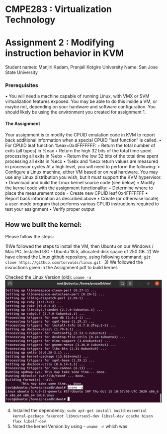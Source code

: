 # CMPE283 : Virtualization Technology
# Assignment 2 : Modifying instruction behavior in KVM

Student names: Manjiri Kadam, Pranjali Kotgire
University Name: San Jose State University

### Prerequisites
• You will need a machine capable of running Linux, with VMX or SVM virtualization features exposed.
You may be able to do this inside a VM, or maybe not, depending on your hardware and software
configuration. You should likely be using the environment you created for assignment 1.

#### The Assignment
Your assignment is to modify the CPUID emulation code in KVM to report back additional information
when a special CPUID “leaf function” is called.
• For CPUID leaf function %eax=0x4FFFFFFF:
◦ Return the total number of exits (all types) in %eax
◦ Return the high 32 bits of the total time spent processing all exits in %ebx
◦ Return the low 32 bits of the total time spent processing all exits in %ecx
▪ %ebx and %ecx return values are measured in processor cycles
At a high level, you will need to perform the following:
• Configure a Linux machine, either VM based or on real hardware. You may use any Linux
distribution you wish, but it must support the KVM hypervisor.
• Download and build the Linux kernel source code (see below)
• Modify the kernel code with the assignment functionality:
◦ Determine where to place the measurement code
◦ Create new CPUID leaf 0x4FFFFFFF
▪ Report back information as described above
• Create (or otherwise locate) a user-mode program that performs various CPUID instructions
required to test your assignment
• Verify proper output

## How we built the kernel:
Please follow the steps:

1)We followed the steps to install the VM, then Ubuntu on our Windows / Mac PC. Installed ISO - Ubuntu 18.5, allocated disk space of 250 GB.
2) We have cloned the Linux github repository, using following command;
  `git clone https://github.com/torvalds/linux.git `
3) We followed the insructions given in the Assignment pdf to build kernel.

 Checked the Linux Version (old):
 `uname -a`
 ![](https://github.com/Manjiri1101/283_VirtualizationTechnologies/blob/master/Assignment2/uname1.png)
 
 4) Installed the dependency;
 `sudo apt-get install build-essential kernel-package fakeroot libncurses5-dev libssl-dev ccache bison flex libelf-dev`
 5) Noted the kernel Version by using - `uname -r` which was: 
